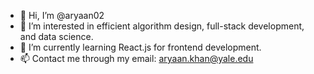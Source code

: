 - 👋 Hi, I’m @aryaan02
- 👀 I’m interested in efficient algorithm design, full-stack development, and data science.
- 🌱 I’m currently learning React.js for frontend development.
- 📫 Contact me through my email: aryaan.khan@yale.edu

<!---
aryaan02/aryaan02 is a ✨ special ✨ repository because its `README.md` (this file) appears on your GitHub profile.
You can click the Preview link to take a look at your changes.
--->
